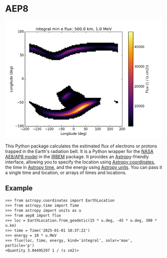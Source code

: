 # AEP8

![Map of integral min electron flux at 500 km and 1 MeV](https://github.com/m4opt/aep8/raw/main/test/baseline/test_plot_flux_integral-min-e.png)

This Python package calculates the estimated flux of electrons or protons trapped in the Earth's radiation belt. It is a Python wrapper for the [NASA AE8/AP8 model](https://prbem.github.io/IRBEM/api/radiation_models.html#ae8-and-ap8-models) in the [IRBEM](https://prbem.github.io/IRBEM/) package. It provides an [Astropy](https://www.astropy.org)-friendly interface, allowing you to specify the location using [Astropy coordinates](https://docs.astropy.org/en/stable/coordinates/index.html), the time in [Astropy time](https://docs.astropy.org/en/stable/time/index.html), and the energy using [Astropy units](https://docs.astropy.org/en/stable/units/index.html). You can pass it a single time and location, or arrays of times and locations.

## Example

```pycon
>>> from astropy.coordinates import EarthLocation
>>> from astropy.time import Time
>>> from astropy import units as u
>>> from aep8 import flux
>>> loc = EarthLocation.from_geodetic(15 * u.deg, -45 * u.deg, 300 * u.km)
>>> time = Time('2025-01-01 18:37:22')
>>> energy = 10 * u.MeV
>>> flux(loc, time, energy, kind='integral', solar='max', particle='p')
<Quantity 3.04495297 1 / (s cm2)>
```
